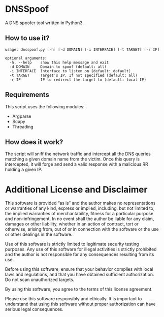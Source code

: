 # DNSSpoof

A DNS spoofer tool written in Python3.

## How to use it?

    usage: dnsspoof.py [-h] [-d DOMAIN] [-i INTERFACE] [-t TARGET] [-r IP]
    
    optional arguments:
      -h, --help    show this help message and exit
      -d DOMAIN     Domain to spoof (default: all)
      -i INTERFACE  Interface to listen on (default: default)
      -t TARGET     Target's IP. If not specified (default: all)
      -r IP         IP to redirect the target to (default: local IP)

## Requirements

This script uses the following modules:

 - Argparse
 - Scapy
 - Threading

## How does it work?

The script will sniff the network traffic and intercept all the DNS queries matching a given domain name from the victim. Once this query is intercepted, it will forge and send a valid response with a malicious RR holding a given IP.

# Additional License and Disclaimer

This software is provided “as is” and the author makes no representations or warranties of any kind, express or implied, including, but not limited to, the implied warranties of merchantability, fitness for a particular purpose and non-infringement. In no event shall the author be liable for any claim, damages or other liability, whether in an action of contract, tort or otherwise, arising from, out of or in connection with the software or the use or other dealings in the software.

Use of this software is strictly limited to legitimate security testing purposes. Any use of this software for illegal activities is strictly prohibited and the author is not responsible for any consequences resulting from its use.

Before using this software, ensure that your behavior complies with local laws and regulations, and that you have obtained sufficient authorization. Do not scan unauthorized targets.

By using this software, you agree to the terms of this license agreement.

Please use this software responsibly and ethically. It is important to understand that using this software without proper authorization can have serious legal consequences. 

